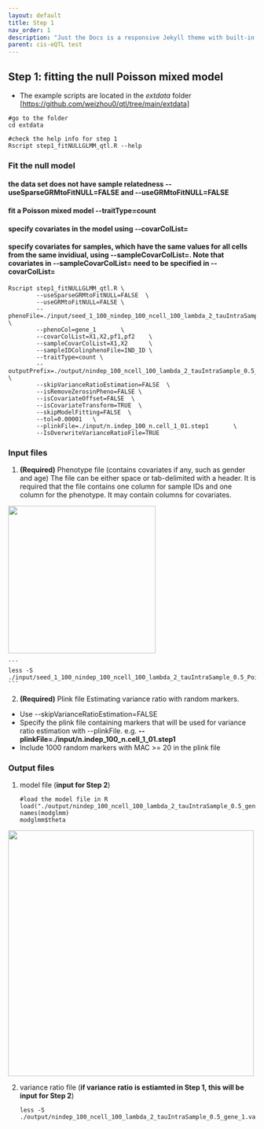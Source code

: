 ```yaml
---
layout: default
title: Step 1
nav_order: 1
description: "Just the Docs is a responsive Jekyll theme with built-in search that is easily customizable and hosted on GitHub Pages."
parent: cis-eQTL test
---
```



## Step 1: fitting the null Poisson mixed model


* The example scripts are located in the *extdata* folder [https://github.com/weizhou0/qtl/tree/main/extdata]

```
#go to the folder
cd extdata
```

```
#check the help info for step 1
Rscript step1_fitNULLGLMM_qtl.R --help
```

### Fit the null model 

#### the data set does not have sample relatedness **--useSparseGRMtoFitNULL=FALSE** and **--useGRMtoFitNULL=FALSE** 
#### fit a Poisson mixed model **--traitType=count**
#### specify covariates in the model using **--covarColList=**
#### specify covariates for samples, which have the same values for all cells from the same invidiual, using **--sampleCovarColList=**. Note that covariates in **--sampleCovarColList=** need to be specified in **--covarColList=** 

```
Rscript step1_fitNULLGLMM_qtl.R \
        --useSparseGRMtoFitNULL=FALSE  \
        --useGRMtoFitNULL=FALSE \
        --phenoFile=./input/seed_1_100_nindep_100_ncell_100_lambda_2_tauIntraSample_0.5_Poisson.txt	\
        --phenoCol=gene_1       \
        --covarColList=X1,X2,pf1,pf2    \
        --sampleCovarColList=X1,X2      \
        --sampleIDColinphenoFile=IND_ID \
        --traitType=count \
        --outputPrefix=./output/nindep_100_ncell_100_lambda_2_tauIntraSample_0.5_gene_1 \
        --skipVarianceRatioEstimation=FALSE  \
        --isRemoveZerosinPheno=FALSE \
        --isCovariateOffset=FALSE  \
        --isCovariateTransform=TRUE  \
        --skipModelFitting=FALSE  \
        --tol=0.00001   \
        --plinkFile=./input/n.indep_100_n.cell_1_01.step1       \
        --IsOverwriteVarianceRatioFile=TRUE
```

### Input files
1. **(Required)** Phenotype file (contains covariates if any, such as gender and age)
The file can be either space or tab-delimited with a header. It is required that the file contains one column for sample IDs and one column for the phenotype. It may contain columns for covariates. <br/>

<img src="{{site.baseurl | prepend: site.url}}/assets/img/pheno_head.png" width="300">

    ```
    less -S ./input/seed_1_100_nindep_100_ncell_100_lambda_2_tauIntraSample_0.5_Poisson.txt
    ```

2. **(Required)** Plink file 
Estimating variance ratio with random markers. 
* Use --skipVarianceRatioEstimation=FALSE
* Specify the plink file containing markers that will be used for variance ratio estimation with --plinkFile. e.g. **--plinkFile=./input/n.indep_100_n.cell_1_01.step1**
* Include 1000 random markers with MAC >= 20 in the plink file




### Output files

1. model file (**input for Step 2**)


    ```
    #load the model file in R
    load("./output/nindep_100_ncell_100_lambda_2_tauIntraSample_0.5_gene_1.rda")
    names(modglmm)
    modglmm$theta

    ```
<img src="{{site.baseurl | prepend: site.url}}/assets/img/SAIGE-step1-output.png" width="500">

2. variance ratio file (**if variance ratio is estiamted in Step 1, this will be input for Step 2**)

    ```
    less -S ./output/nindep_100_ncell_100_lambda_2_tauIntraSample_0.5_gene_1.varianceRatio.txt
    ```

